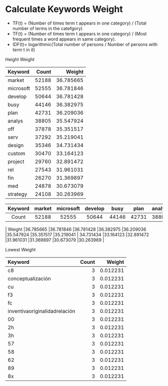 # Calculate Keywords Weight

- TF(t) = (Number of times term t appears in one category) / (Total number of terms in the catefgory)
- TF(t) = (Number of times term t appears in one category) / (Most frequent times a word appears in same category).
- IDF(t)= logarithmic(Total number of persons / Number of persons with term t in it)

Height Weight

| Keyword | Count | Weight |  
| :--- | ---: | ---: |
| market |52188 | 36.785665 |
| microsoft | 52555 | 36.781846 |
| develop | 50644 | 36.781428 |
| busy | 44146 | 36.382975 |
| plan | 42731 | 36.209036 |
| analys | 38805 | 35.547924 |
| off | 37878 | 35.351517 |
| serv | 37292 | 35.219041 |
| design | 35346 | 34.731434 |
| custom | 30470 | 33.164123 |
| project | 29760 | 32.891472 |
| rel | 27543 | 31.961031 |
| fin | 26270 | 31.369897 |
| med | 24878 | 30.673079 |
| strategy | 24108 | 30.263969 |


| Keyword | market |microsoft |develop | busy| plan | analys | off | serv | design | custom | project | rel | fin | med | strategy |
|:---:|:---:|:---:|:---:|:---:|:---:|:---:|:---:|:---:|:---:|:---:|:---:|:---:|:---:|:---:|:---:|
| Count | 52188 | 52555 | 50644 | 44146 | 42731 | 38805 | 37878 | 37292 | 35346 | 30470 | 29760 | 27543 | 26270 | 24878 | 24878 |





| Weight |36.785665 |36.781846 |36.781428 |36.382975 |36.209036 |35.547924 |35.351517 |35.219041 | 34.731434 |33.164123 |32.891472 |31.961031 |31.369897 |30.673079 |30.263969 |


Lowest Weight

| Keyword | Count | Weight |  
| :--- | ---: | ---: |
| c8 |3 | 0.012231 |
| conceptualización | 3 | 0.012231 |
| cu | 3 | 0.012231 |
| f3 | 3 | 0.012231 |
| fc | 3 | 0.012231 |
| inventivaoriginalidadrelación | 3 | 0.012231 |
| 00 | 3 | 0.012231 |
| 2h | 3 | 0.012231 |
| 3h | 3 | 0.012231 |
| 57 | 3 | 0.012231 |
| 58 | 3 | 0.012231 |
| 62 | 3 | 0.012231 |
| 89 | 3 | 0.012231 |
| 8x | 3 | 0.012231 |
</div>
